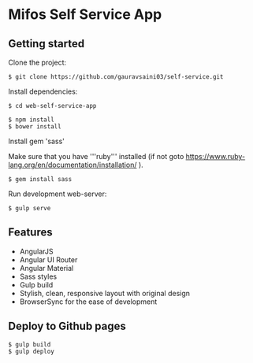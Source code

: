 # Mifos Self Service App

## Getting started

Clone the project:

    $ git clone https://github.com/gauravsaini03/self-service.git

Install dependencies:

    $ cd web-self-service-app
    
    $ npm install
    $ bower install

Install gem 'sass'
    
   Make sure that you have '''ruby''' installed (if not goto https://www.ruby-lang.org/en/documentation/installation/ ).
        
    $ gem install sass

Run development web-server:

    $ gulp serve

## Features

* AngularJS
* Angular UI Router
* Angular Material
* Sass styles
* Gulp build
* Stylish, clean, responsive layout with original design
* BrowserSync for the ease of development

## Deploy to Github pages  

    $ gulp build
    $ gulp deploy
